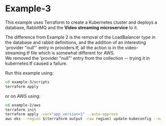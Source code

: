 # Example-3

This example uses Terraform to create a Kubernetes cluster and deploys a database, RabbitMQ and the **Video streaming microservice** to it.

The difference from Example 2 is the removal of the LoadBalancer type in the database and rabbit definitions, and the addition of an interesting
'provider "null"' entry in providers.tf, all the action is in the video-streaming.tf file which is somewhat different for AWS.  
We removed the 'provider "null"' entry from the collection -- trying it in kubernetes.tf caused a failure.

Run this example using:

```bash
cd example-3/scripts
terraform apply
```


or on AWS using:

```bash
cd example-2/aws
terraform init
terraform apply -var="app_version=1" --auto-approve
aws eks --region $(terraform output -raw region) update-kubeconfig --name $(terraform output -raw cluster_name) --profile microservices
```
